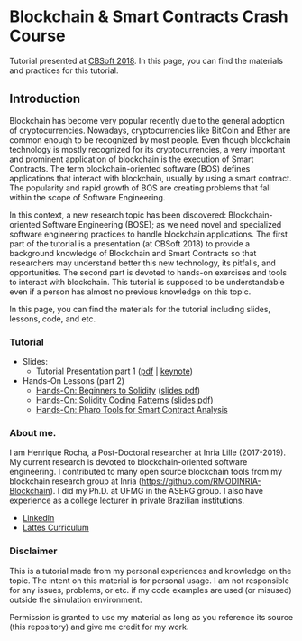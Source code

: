 # Blockchain & Smart Contracts Crash Course

Tutorial presented at [CBSoft 2018](http://cbsoft2018.icmc.usp.br/). In this page, you can find the materials and practices for this tutorial.

## Introduction

Blockchain has become very popular recently due to the general adoption of cryptocurrencies. Nowadays, cryptocurrencies like BitCoin and Ether are common enough to be recognized by most people. Even though blockchain technology is mostly recognized for its cryptocurrencies, a very important and prominent application of blockchain is the execution of Smart Contracts. The term blockchain-oriented software (BOS) defines applications that interact with blockchain, usually by using a smart contract. The popularity and rapid growth of BOS are creating problems that fall within the scope of Software Engineering. 

In this context, a new research topic has been discovered: Blockchain-oriented Software Engineering (BOSE); as we need novel and specialized software engineering practices to handle blockchain applications. The first part of the tutorial is a presentation (at CBSoft 2018) to provide a background knowledge of Blockchain and Smart Contracts so that researchers may understand better this new technology, its pitfalls, and opportunities. The second part is devoted to hands-on exercises and tools to interact with blockchain. This tutorial is supposed to be understandable even if a person has almost no previous knowledge on this topic.

In this page, you can find the materials for the tutorial including slides, lessons, code, and etc.

### Tutorial

* Slides:
  * Tutorial Presentation part 1 ([pdf](presentations/2018_cbsoft_blockchain-crash-course.pdf) | [keynote](presentations/2018_cbsoft_blockchain-crash-course.key))
* Hands-On Lessons (part 2)  
  * [Hands-On: Beginners to Solidity](beginners1.md) ([slides pdf](presentations/solidity_handson.pdf))
  * [Hands-On: Solidity Coding Patterns](patterns1.md)  ([slides pdf](presentations/solidity_pattern.pdf))
  * [Hands-On: Pharo Tools for Smart Contract Analysis](tools1.md)

### About me.

I am Henrique Rocha, a Post-Doctoral researcher at Inria Lille (2017-2019). My current research is devoted to blockchain-oriented software engineering. I contributed to many open source blockchain tools from my blockchain research group at Inria (https://github.com/RMODINRIA-Blockchain). I did my Ph.D. at UFMG in the ASERG group. I also have experience as a college lecturer in private Brazilian institutions.
* [LinkedIn](https://www.linkedin.com/in/hscrocha/)
* [Lattes Curriculum](http://lattes.cnpq.br/5387568496741674)

### Disclaimer

This is a tutorial made from my personal experiences and knowledge on the topic. The intent on this material is for personal usage. I am not responsible for any issues, problems, or etc. if my code examples are used (or misused) outside the simulation environment.

Permission is granted to use my material as long as you reference its source (this repository) and give me credit for my work.
